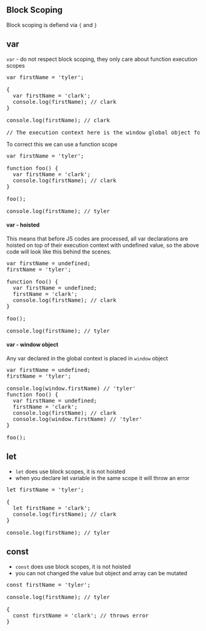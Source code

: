 ## Block Scoping

Block scoping is defiend via `{` and `}`

## var

`var` - do not respect block scoping, they only care about function execution scopes

<pre>
var firstName = 'tyler';

{
  var firstName = 'clark';
  console.log(firstName); // clark
}

console.log(firstName); // clark

// The execution context here is the window global object for both  firstName variables
</pre>

To correct this we can use a function scope

<pre>
var firstName = 'tyler';

function foo() {
  var firstName = 'clark';
  console.log(firstName); // clark
}

foo();

console.log(firstName); // tyler
</pre>

#### var - hoisted

This means that before JS codes are processed, all var declarations are hoisted on top of their execution context with undefined value, so the above code will look like this behind the scenes.

<pre>
var firstName = undefined;
firstName = 'tyler';

function foo() {
  var firstName = undefined;
  firstName = 'clark';
  console.log(firstName); // clark
}

foo();

console.log(firstName); // tyler
</pre>

#### var - window object

Any var declared in the global context is placed in `window` object

<pre>
var firstName = undefined;
firstName = 'tyler';

console.log(window.firstName) // 'tyler'
function foo() {
  var firstName = undefined;
  firstName = 'clark';
  console.log(firstName); // clark
  console.log(window.firstName) // 'tyler'
}

foo();
</pre>

## let

- `let` does use block scopes, it is not hoisted
- when you declare let variable in the same scope it will throw an error

<pre>
let firstName = 'tyler';

{
  let firstName = 'clark';
  console.log(firstName); // clark
}

console.log(firstName); // tyler
</pre>

## const

- `const` does use block scopes, it is not hoisted
- you can not changed the value but object and array can be mutated

<pre>
const firstName = 'tyler';

console.log(firstName); // tyler

{
  const firstName = 'clark'; // throws error
}
</pre>
